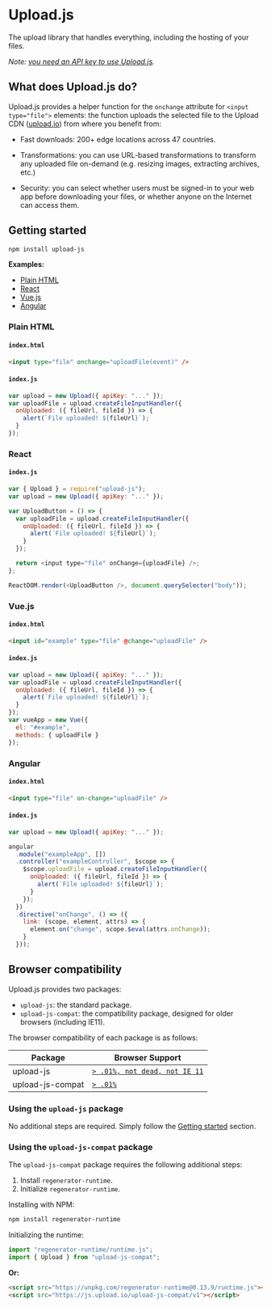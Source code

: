 # Upload.js

The upload library that handles everything, including the hosting of your files.

_Note: [you need an API key to use Upload.js](https://upload.io)._

## What does Upload.js do?

Upload.js provides a helper function for the `onchange` attribute for `<input type="file">` elements: the function uploads the selected file to the Upload CDN ([upload.io](https://upload.io)) from where you benefit from:

- Fast downloads: 200+ edge locations across 47 countries.

- Transformations: you can use URL-based transformations to transform any uploaded file on-demand (e.g. resizing images, extracting archives, etc.)

- Security: you can select whether users must be signed-in to your web app before downloading your files, or whether anyone on the Internet can access them.

## Getting started

```bash
npm install upload-js
```

**Examples:**

- [Plain HTML](#plain-html)
- [React](#react)
- [Vue.js](#vuejs)
- [Angular](#angular)

### Plain HTML

#### `index.html`

```html
<input type="file" onchange="uploadFile(event)" />
```

#### `index.js`

```javascript
var upload = new Upload({ apiKey: "..." });
var uploadFile = upload.createFileInputHandler({
  onUploaded: ({ fileUrl, fileId }) => {
    alert(`File uploaded! ${fileUrl}`);
  }
});
```

### React

#### `index.js`

```javascript
var { Upload } = require("upload-js");
var upload = new Upload({ apiKey: "..." });

var UploadButton = () => {
  var uploadFile = upload.createFileInputHandler({
    onUploaded: ({ fileUrl, fileId }) => {
      alert(`File uploaded! ${fileUrl}`);
    }
  });

  return <input type="file" onChange={uploadFile} />;
};

ReactDOM.render(<UploadButton />, document.querySelector("body"));
```

### Vue.js

#### `index.html`

```html
<input id="example" type="file" @change="uploadFile" />
```

#### `index.js`

```javascript
var upload = new Upload({ apiKey: "..." });
var uploadFile = upload.createFileInputHandler({
  onUploaded: ({ fileUrl, fileId }) => {
    alert(`File uploaded! ${fileUrl}`);
  }
});
var vueApp = new Vue({
  el: "#example",
  methods: { uploadFile }
});
```

### Angular

#### `index.html`

```html
<input type="file" on-change="uploadFile" />
```

#### `index.js`

```javascript
var upload = new Upload({ apiKey: "..." });

angular
  .module("exampleApp", [])
  .controller("exampleController", $scope => {
    $scope.uploadFile = upload.createFileInputHandler({
      onUploaded: ({ fileUrl, fileId }) => {
        alert(`File uploaded! ${fileUrl}`);
      }
    });
  })
  .directive("onChange", () => ({
    link: (scope, element, attrs) => {
      element.on("change", scope.$eval(attrs.onChange));
    }
  }));
```

## Browser compatibility

Upload.js provides two packages:

- `upload-js`: the standard package.
- `upload-js-compat`: the compatibility package, designed for older browsers (including IE11).

The browser compatibility of each package is as follows:

| Package          | Browser Support                                                                                   |
| ---------------- | ------------------------------------------------------------------------------------------------- |
| upload-js        | [`> .01%, not dead, not IE 11`](https://browserslist.dev/?q=PiAuMDElLCBub3QgZGVhZCwgbm90IElFIDEx) |
| upload-js-compat | [`> .01%`](https://browserslist.dev/?q=PiAuMDEl)                                                  |

### Using the `upload-js` package

No additional steps are required. Simply follow the [Getting started](#getting-started) section.

### Using the `upload-js-compat` package

The `upload-js-compat` package requires the following additional steps:

1. Install `regenerator-runtime`.
2. Initialize `regenerator-runtime`.

Installing with NPM:

```bash
npm install regenerator-runtime
```

Initializing the runtime:

```javascript
import "regenerator-runtime/runtime.js";
import { Upload } from "upload-js-compat";
```

**Or:**

```html
<script src="https://unpkg.com/regenerator-runtime@0.13.9/runtime.js"></script>
<script src="https://js.upload.io/upload-js-compat/v1"></script>
```
